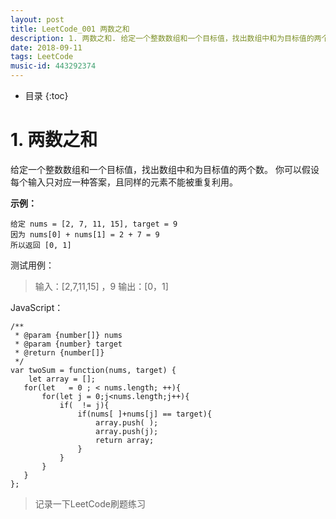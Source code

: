 ```yaml
---
layout: post
title: LeetCode_001 两数之和
description: 1. 两数之和. 给定一个整数数组和一个目标值，找出数组中和为目标值的两个数。你可以假设每个输入只对应一种答案，且同样的元素不能被重复利用。
date: 2018-09-11
tags: LeetCode  
music-id: 443292374
--- 
```


*  目录
{:toc}

# 1. 两数之和
给定一个整数数组和一个目标值，找出数组中和为目标值的两个数。
你可以假设每个输入只对应一种答案，且同样的元素不能被重复利用。

**示例：**

```
给定 nums = [2, 7, 11, 15], target = 9
因为 nums[0] + nums[1] = 2 + 7 = 9
所以返回 [0, 1]
```

测试用例：

> 输入：[2,7,11,15] ，9
> 输出：[0，1]

JavaScript：

```
/**
 * @param {number[]} nums
 * @param {number} target
 * @return {number[]}
 */
var twoSum = function(nums, target) {
    let array = [];
   for(let   = 0 ; < nums.length; ++){
       for(let j = 0;j<nums.length;j++){
           if(  != j){
               if(nums[ ]+nums[j] == target){
                   array.push( );
                   array.push(j);
                   return array;
               }
           }
       }
   } 
};

```



> 记录一下LeetCode刷题练习

    